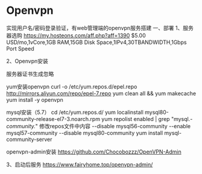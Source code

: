 # Openvpn
实现用户名/密码登录验证，有web管理端的openvpn服务搭建
一、部署
1、服务器选购
https://my.hosteons.com/aff.php?aff=1390
$5.00 USD/mo,1vCore,1GB RAM,15GB Disk Space,1IPv4,30TBANDWIDTH,1Gbps Port Speed

2、Openvpn安装

服务器证书生成忽略

yum安装openvpn
curl -o /etc/yum.repos.d/epel.repo http://mirrors.aliyun.com/repo/epel-7.repo yum clean all && yum makecache
yum install -y openvpn

mysql安装（5.7）
cd /etc/yum.repos.d/
yum localinstall mysql80-community-release-el7-3.noarch.rpm
yum repolist enabled | grep "mysql.*-community.*"
修改repos文件中内容
--disable mysql56-community
--enable mysql57-community
--disable mysql80-community
yum install mysql-community-server

openvpn-admin安装
https://github.com/Chocobozzz/OpenVPN-Admin

3、启动后服务
https://www.fairyhome.top/openvpn-admin/
